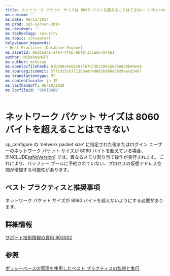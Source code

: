 ```yaml
---
title: ネットワーク パケット サイズは 8060 バイトを超えることはできない | Microsoft Docs
ms.custom: ''
ms.date: 06/13/2017
ms.prod: sql-server-2014
ms.reviewer: ''
ms.technology: security
ms.topic: conceptual
helpviewer_keywords:
- Best Practices [Database Engine]
ms.assetid: 86db5da1-afe4-4fbb-8bf8-33cedc7e4361
author: MikeRayMSFT
ms.author: mikeray
ms.openlocfilehash: 01b500cbe65107767d73bc2901b6d5e028b94ee9
ms.sourcegitcommit: 57f1d15c67113bbadd40861b886d6929aacd3467
ms.translationtype: MT
ms.contentlocale: ja-JP
ms.lasthandoff: 06/18/2020
ms.locfileid: "85016669"
---
```

# <a name="network-packet-size-should-not-exceed-8060-bytes"></a>ネットワーク パケット サイズは 8060 バイトを超えることはできない
  sp_configure の 'network packet size' に指定された値またはログイン ユーザーのネットワーク パケット サイズが 8060 バイトを超えている場合、 [!INCLUDE[ssNoVersion](../../includes/ssnoversion-md.md)] では、異なるメモリ割り当て操作が実行されます。 これにより、バッファー プールに予約されていない、プロセスの仮想アドレス空間が増加する可能性があります。  
  
## <a name="best-practices-recommendations"></a>ベスト プラクティスと推奨事項  
 ネットワーク パケット サイズが 8060 バイトを超えないようにする必要があります。  
  
## <a name="for-more-information"></a>詳細情報  
 [サポート技術情報の資料 903002](https://go.microsoft.com/fwlink/?linkid=117749)  
  
## <a name="see-also"></a>参照  
 [ポリシーベースの管理を使用したベスト プラクティスの監視と実行](monitor-and-enforce-best-practices-by-using-policy-based-management.md)  
  
  
